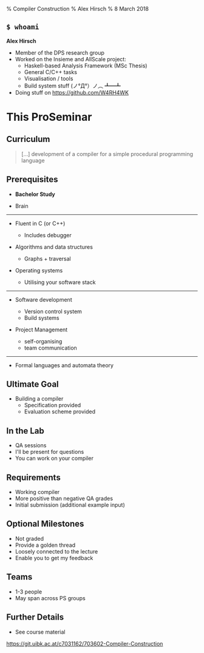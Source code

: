 % Compiler Construction
% Alex Hirsch
% 8 March 2018

## `$ whoami`

**Alex Hirsch**

- Member of the DPS research group
- Worked on the Insieme and AllScale project:
    - Haskell-based Analysis Framework (MSc Thesis)
    - General C/C++ tasks
    - Visualisation / tools
    - Build system stuff   (ノ°Д°）ノ︵ ┻━┻
- Doing stuff on <https://github.com/W4RH4WK>

# This ProSeminar

## Curriculum

> […] development of a compiler for a simple procedural programming language 

## Prerequisites

- **Bachelor Study**

- Brain

- - -

- Fluent in C (or C++)
    - Includes debugger

- Algorithms and data structures
    - Graphs + traversal

- Operating systems
    - Utilising your software stack

- - -

- Software development
    - Version control system
    - Build systems

- Project Management
    - self-organising
    - team communication

- - -

- Formal languages and automata theory

## Ultimate Goal

- Building a compiler
    - Specification provided
    - Evaluation scheme provided

## In the Lab

- QA sessions
- I'll be present for questions
- You can work on your compiler

## Requirements

- Working compiler
- More positive than negative QA grades
- Initial submission (additional example input)

## Optional Milestones

- Not graded
- Provide a golden thread
- Loosely connected to the lecture
- Enable you to get my feedback

## Teams

- 1-3 people
- May span across PS groups

## Further Details

- See course material

<https://git.uibk.ac.at/c7031162/703602-Compiler-Construction>
